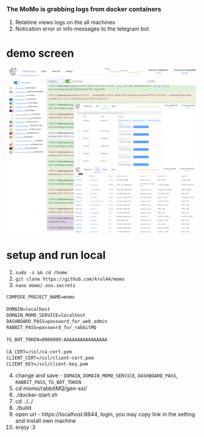 ###  The MoMo is grabbing logs from docker containers
1. Relatime views logs on the all machines
2. Notication error or info messages to the telegram bot

# demo screen
![demo momo](https://github.com/krol44/momo/raw/master/readme/demo-screen.png?raw=true)

# setup and run local

1. `sudo -s && cd /home`
2. `git clone https://github.com/krol44/momo`
3. `nano momo/.env.secrets`
```
COMPOSE_PROJECT_NAME=momo

DOMAIN=localhost
DOMAIN_MOMO_SERVICE=localhost
DASHBOARD_PASS=password_for_web_admin
RABBIT_PASS=password_for_rabbitMQ

TG_BOT_TOKEN=0000000:AAAAAAAAAAAAAAAA

CA_CERT=/ssl/ca-cert.pem
CLIENT_CERT=/ssl/client-cert.pem
CLIENT_KEY=/ssl/client-key.pem
```
4. change and save - `DOMAIN`, `DOMAIN_MOMO_SERVICE`, `DASHBOARD_PASS`, `RABBIT_PASS`, `TG_BOT_TOKEN`
5. cd momo/rabbitMQ/gen-ssl/
6. ./docker-start.sh
7. cd ../../
8. ./build
9. open url - https://localhost:8844, login, you may copy link in the setting and install own machine
10. enjoy :3